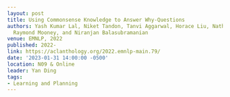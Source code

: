 ```yaml
---
layout: post
title: Using Commonsense Knowledge to Answer Why-Questions
authors: Yash Kumar Lal, Niket Tandon, Tanvi Aggarwal, Horace Liu, Nathanael Chambers,
  Raymond Mooney, and Niranjan Balasubramanian
venue: EMNLP, 2022
published: 2022-
link: https://aclanthology.org/2022.emnlp-main.79/
date: '2023-01-31 14:00:00 -0500'
location: N09 & Online
leader: Yan Ding
tags:
- Learning and Planning
---
```

